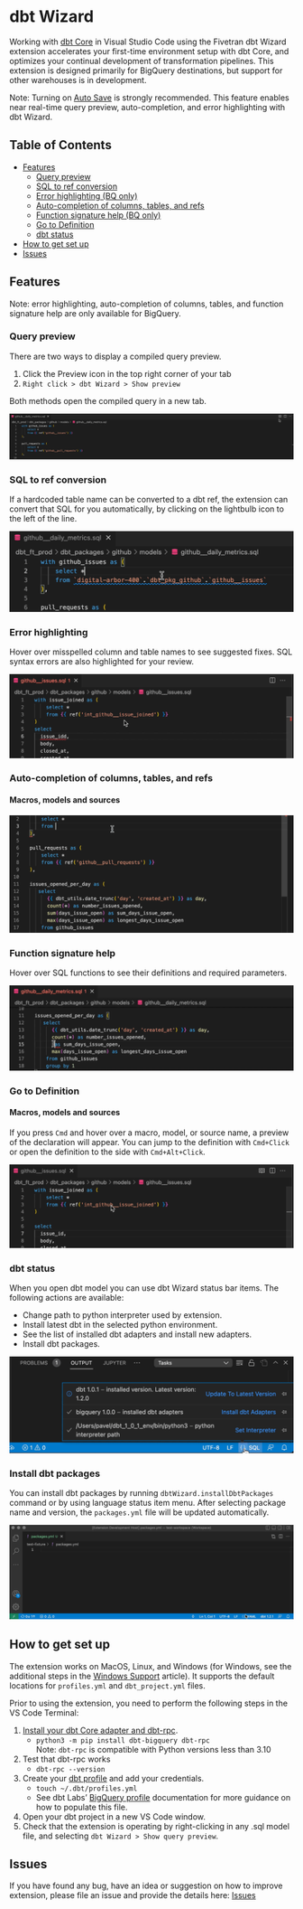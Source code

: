 # dbt Wizard

Working with [dbt Core](https://www.getdbt.com/) in Visual Studio Code using the Fivetran dbt Wizard extension accelerates your first-time environment setup with dbt Core, and optimizes your continual development of transformation pipelines. This extension is designed primarily for BigQuery destinations, but support for other warehouses is in development.

Note: Turning on [Auto Save](https://code.visualstudio.com/docs/editor/codebasics#_save-auto-save) is strongly recommended. This feature enables near real-time query preview, auto-completion, and error highlighting with dbt Wizard.

## Table of Contents

- [Features](#features)
  - [Query preview](#query-preview)
  - [SQL to ref conversion](#sql-to-ref-conversion)
  - [Error highlighting (BQ only)](#error-highlighting)
  - [Auto-completion of columns, tables, and refs](#auto-completion-of-columns-tables-and-refs)
  - [Function signature help (BQ only)](#function-signature-help)
  - [Go to Definition](#go-to-definition)
  - [dbt status](#dbt-status)
- [How to get set up](#how-to-get-set-up)
- [Issues](#issues)

## Features

Note: error highlighting, auto-completion of columns, tables, and function signature help are only available for BigQuery.

### Query preview

There are two ways to display a compiled query preview.

1. Click the Preview icon in the top right corner of your tab
1. `Right click > dbt Wizard > Show preview`

Both methods open the compiled query in a new tab.

![Query preview](images/query-preview.gif)

### SQL to ref conversion

If a hardcoded table name can be converted to a dbt ref, the extension can convert that SQL for you automatically, by clicking on the lightbulb icon to the left of the line.

![SQL to ref conversion](images/sql-to-ref-conversion.gif)

### Error highlighting

Hover over misspelled column and table names to see suggested fixes. SQL syntax errors are also highlighted for your review.

![Error highlighting](images/error-highlighting.gif)

### Auto-completion of columns, tables, and refs

#### Macros, models and sources

![Auto-completion of columns, tables, and refs](images/ref-auto-completion.gif)

### Function signature help

Hover over SQL functions to see their definitions and required parameters.

![Function signature help](images/function-signature-help.gif)

### Go to Definition

#### Macros, models and sources

If you press `Cmd` and hover over a macro, model, or source name, a preview of the declaration will appear.
You can jump to the definition with `Cmd+Click` or open the definition to the side with `Cmd+Alt+Click`.

![Function signature help](images/go-to-definition.gif)

### dbt status

When you open dbt model you can use dbt Wizard status bar items. The following actions are available:

- Change path to python interpreter used by extension.
- Install latest dbt in the selected python environment.
- See the list of installed dbt adapters and install new adapters.
- Install dbt packages.

![dbt status](images/status-items.gif)

### Install dbt packages

You can install dbt packages by running `dbtWizard.installDbtPackages` command or by using language status item menu. After selecting package name and version, the `packages.yml` file will be updated automatically.

![install dbt packages](images/install-dbt-packages.gif)

## How to get set up

The extension works on MacOS, Linux, and Windows (for Windows, see the additional steps in the [Windows Support](docs/WindowsSupport.md) article). It supports the default locations for `profiles.yml` and `dbt_project.yml` files.

Prior to using the extension, you need to perform the following steps in the VS Code Terminal:

1. [Install your dbt Core adapter and dbt-rpc](https://docs.getdbt.com/dbt-cli/install/overview).
   - `python3 -m pip install dbt-bigquery dbt-rpc`  
     Note: `dbt-rpc` is compatible with Python versions less than 3.10
1. Test that dbt-rpc works
   - `dbt-rpc --version`
1. Create your [dbt profile](https://docs.getdbt.com/dbt-cli/configure-your-profile) and add your credentials.
   - `touch ~/.dbt/profiles.yml`
   - See dbt Labs’ [BigQuery profile](https://docs.getdbt.com/reference/warehouse-profiles/bigquery-profile) documentation for more guidance on how to populate this file.
1. Open your dbt project in a new VS Code window.
1. Check that the extension is operating by right-clicking in any .sql model file, and selecting `dbt Wizard > Show query preview`.

## Issues

If you have found any bug, have an idea or suggestion on how to improve extension, please file an issue and provide the details here: [Issues](https://github.com/fivetran/dbt-language-server/issues)
